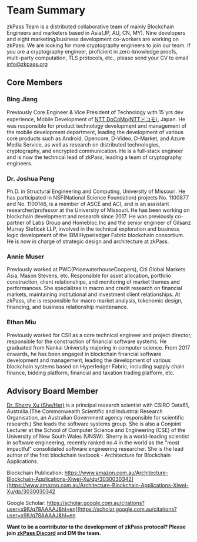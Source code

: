 # Team Summary
zkPass Team is a distributed collaborative team of mainly Blockchain Engineers and marketers based in Asia(JP, AU, CN, MY). Nine developers and eight marketing/business development co-workers are working on zkPass. We are looking for more cryptography engineers to join our team. If you are a cryptography engineer, proficient in zero-knowledge proofs, multi-party computation, TLS protocols, etc., please send your CV to email info@zkpass.org
## Core Members
### Bing Jiang
Previously Core Engineer & Vice President of Technology with 15 yrs dev experience, Mobile Development of [NTT DoCoMo(NTTドコモ)](https://www.docomo.ne.jp/), Japan. He was responsible for product technology development and management of the mobile development department, leading the development of various core products such as Android, Opencore, D-Video, D-Market, and Azure Media Service, as well as research on distributed technologies, cryptography, and encrypted communication. He is a full-stack engineer and is now the technical lead of zkPass, leading a team of cryptography engineers.

### Dr. Joshua Peng
Ph.D. in Structural Engineering and Computing, University of Missouri. He has participated in NSF(National Science Foundation) projects No. 1100877 and No. 1100146, is a member of ASCE and ACI, and is an assistant researcher/professor at the University of Missouri. He has been working on blockchain development and research since 2017. He was previously co-partner of Labs Group and Homebloc.Inc and the senior engineer of Gilsanz Murray Steficek LLP, involved in the technical exploration and business logic development of the IBM Hyperledger Fabric blockchain consortium. He is now in charge of strategic design and architecture at zkPass.

### Annie Muser 
Previously worked at PWC(PricewaterhouseCoopers), Citi Global Markets Asia, Mason Stevens, etc. Responsible for asset allocation, portfolio construction, client relationships, and monitoring of market themes and performances. She specializes in macro and credit research on financial markets, maintaining institutional and investment client relationships. At zkPass, she is responsible for macro market analysis, tokenomic design, financing, and business relationship maintenance.

### Ethan Miu
Previously worked for CSII as a core technical engineer and project director, responsible for the construction of financial software systems. He graduated from Nankai University majoring in computer science. From 2017 onwards, he has been engaged in blockchain financial software development and management, leading the development of various blockchain systems based on Hyperledger Fabric, including supply chain finance, bidding platform, financial and taxation trading platform, etc.

## Advisory Board Member
[Dr. Sherry Xu (She/Her)](https://people.csiro.au/X/S/Xiwei-Xu) is a principal research scientist with CSIRO Data61, Australia.(The Commonwealth Scientific and Industrial Research Organisation, an Australian Government agency responsible for scientific research.) She leads the software systems group. She is also a Conjoint Lecturer at the School of Computer Science and Engineering (CSE) of the University of New South Wales (UNSW). Sherry is a world-leading scientist in software engineering, recently ranked no.4 in the world as the "most impactful" consolidated software engineering researcher. She is the lead author of the first blockchain textbook - Architecture for Blockchain Applications.

Blockchain Publication:
https://www.amazon.com.au/Architecture-Blockchain-Applications-Xiwei-Xu/dp/3030030342](https://www.amazon.com.au/Architecture-Blockchain-Applications-Xiwei-Xu/dp/3030030342

Google Scholar:
https://scholar.google.com.au/citations?user=x9IUq78AAAAJ&hl=en](https://scholar.google.com.au/citations?user=x9IUq78AAAAJ&hl=en

**Want to be a contributor to the development of zkPass protocol? Please join [zkPass Discord](https://discord.gg/zkpass) and DM the team.**
